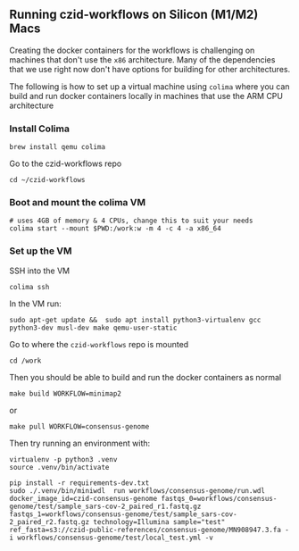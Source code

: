 ## Running czid-workflows on Silicon (M1/M2) Macs

Creating the docker containers for the workflows is challenging on machines that don't use the `x86` architecture. Many of the dependencies that we use right now don't have options for building for other architectures. 

The following is how to set up a virtual machine using `colima` where you can build and run docker containers locally in machines that use the ARM CPU architecture


### Install Colima

`brew install qemu colima`

Go to the czid-workflows repo

`cd ~/czid-workflows`

### Boot and mount the colima VM
``` 
# uses 4GB of memory & 4 CPUs, change this to suit your needs 
colima start --mount $PWD:/work:w -m 4 -c 4 -a x86_64

```

### Set up the VM

SSH into the VM

`colima ssh`

In the VM run:

`sudo apt-get update &&  sudo apt install python3-virtualenv gcc python3-dev musl-dev make qemu-user-static`

Go to where the `czid-workflows` repo is mounted

`cd /work`

Then you should be able to build and run the docker containers as normal

`make build WORKFLOW=minimap2`

or 

`make pull WORKFLOW=consensus-genome`

Then try running an environment with: 

```
virtualenv -p python3 .venv
source .venv/bin/activate

pip install -r requirements-dev.txt
sudo ./.venv/bin/miniwdl  run workflows/consensus-genome/run.wdl docker_image_id=czid-consensus-genome fastqs_0=workflows/consensus-genome/test/sample_sars-cov-2_paired_r1.fastq.gz fastqs_1=workflows/consensus-genome/test/sample_sars-cov-2_paired_r2.fastq.gz technology=Illumina sample="test" ref_fasta=s3://czid-public-references/consensus-genome/MN908947.3.fa -i workflows/consensus-genome/test/local_test.yml -v

```